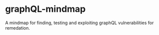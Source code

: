 # graphQL-mindmap
A mindmap for finding, testing and exploiting graphQL vulnerabilities for remedation.

